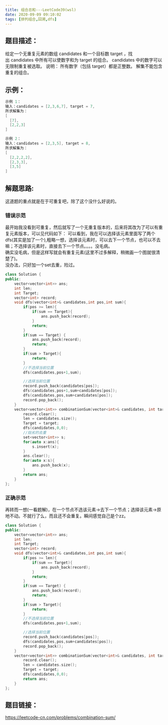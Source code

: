 ```yaml
---
title: 组合总和---LeetCode39(wsl)
date: 2020-09-09 09:10:02
tags: [排列组合,回溯,dfs]
---
```

## 题目描述：  
给定一个无重复元素的数组 candidates 和一个目标数 target ，找出 candidates 中所有可以使数字和为 target 的组合。
candidates 中的数字可以无限制重复被选取。
说明：
所有数字（包括 target）都是正整数。
解集不能包含重复的组合。 

<!-- more -->

## 示例：   
```cpp
示例 1：
输入：candidates = [2,3,6,7], target = 7,
所求解集为：
[
  [7],
  [2,2,3]
]

示例 2：
输入：candidates = [2,3,5], target = 8,
所求解集为：
[
  [2,2,2,2],
  [2,3,3],
  [3,5]
]
```

## 解题思路:  
这道题的重点就是在于可重复吧，除了这个没什么好说的。  
### 错误示范
最开始我没看到可重复，然后就写了一个无重复版本的，后来将其改为了可以有重复元素版本，可以见代码如下：
可以看到，我在可以选择该元素里面写了两个dfs(其实是加了一个),粗略一想，选择该元素时，可以去下一个节点，也可以不去嘛；不选择该元素时，直接去下一个节点。。。。没毛病。  
确实没毛病，但是这样写就会有重复元素(这里不过多解释，稍微画一个图就很清楚了)。  
没办法，只好加一个set去重，险过。  
```cpp
class Solution {
public:
    vector<vector<int>> ans;
    int len;
    int Target;
    vector<int> record;
    void dfs(vector<int>& candidates,int pos,int sum){
        if(pos >= len){
            if(sum == Target){
                ans.push_back(record);
            }
            return;
        }
        if(sum == Target) {
            ans.push_back(record);
            return;
        }
        if(sum > Target){
            return;
        }
        //不选择当前位置
        dfs(candidates,pos+1,sum);

        //选择当前位置
        record.push_back(candidates[pos]);
        dfs(candidates,pos+1,sum+candidates[pos]);
        dfs(candidates,pos,sum+candidates[pos]);
        record.pop_back();
    }
    vector<vector<int>> combinationSum(vector<int>& candidates, int target) {
        record.clear();
        len = candidates.size();
        Target = target;
        dfs(candidates,0,0);
        //拙劣的去重
        set<vector<int>> s;
        for(auto x:ans){
            s.insert(x);
        }
        ans.clear();
        for(auto x:s){
            ans.push_back(x);
        }
        return ans;
    }
};
```

### 正确示范
再转而一想(一看题解)，在一个节点不选该元素->去下一个节点；选择该元素->原地不动。不就行了么，而且还不会重复。瞬间感觉自己是个zz。  
```cpp
class Solution {
public:
    vector<vector<int>> ans;
    int len;
    int Target;
    vector<int> record;
    void dfs(vector<int>& candidates,int pos,int sum){
        if(pos >= len){
            if(sum == Target){
                ans.push_back(record);
            }
            return;
        }
        if(sum == Target) {
            ans.push_back(record);
            return;
        }
        if(sum > Target){
            return;
        }
        //不选择当前位置
        dfs(candidates,pos+1,sum);

        //选择当前位置
        record.push_back(candidates[pos]);
        dfs(candidates,pos,sum+candidates[pos]);
        record.pop_back();
    }
    vector<vector<int>> combinationSum(vector<int>& candidates, int target) {
        record.clear();
        len = candidates.size();
        Target = target;
        dfs(candidates,0,0);
        return ans;
    }
};
```

## 题目链接：  
https://leetcode-cn.com/problems/combination-sum/